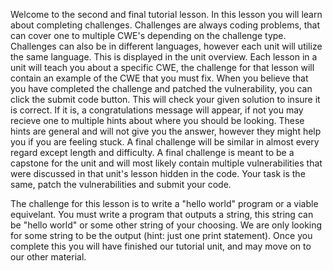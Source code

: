 Welcome to the second and final tutorial lesson. In this lesson you will learn about completing challenges. Challenges are always coding problems, that can cover one to multiple CWE's depending on the challenge type. Challenges can also be in different languages, however each unit will utilize the same language. This is displayed in the unit overview. Each lesson in a unit will teach you about a specific CWE, the challenge for that lesson will contain an example of the CWE that you must fix. When you believe that you have completed the challenge and patched the vulnerability, you can click the submit code button. This will check your given solution to insure it is correct. If it is, a congratulations message will appear, if not you may recieve one to multiple hints about where you should be looking. These hints are general and will not give you the answer, however they might help you if you are feeling stuck. A final challenge will be similar in almost every regard except length and difficulty. A final challenge is meant to be a capstone for the unit and will most likely contain multiple vulnerabilities that were discussed in that unit's lesson hidden in the code. Your task is the same, patch the vulnerabilities and submit your code.

The challenge for this lesson is to write a "hello world" program or a viable equivelant. You must write a program that outputs a string, this string can be "hello world" or some other string of your choosing. We are only looking for some string to be the output (hint: just one print statement). Once you complete this you will have finished our tutorial unit, and may move on to our other material. 
